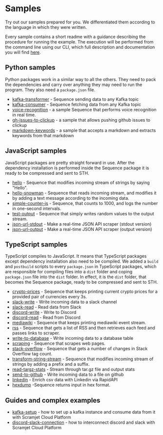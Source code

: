 # Samples

Try out our samples prepared for you. We differentiated them according to the language in which they were written.

Every sample contains a short readme with a guidance describing the procedure for running the example. The execution will be performed from the command line using our CLI, which full description and documentation you will find [here](https://docs.scramjet.org/platform/cli-reference).

## Python samples

Python packages work in a similar way to all the others. They need to pack the dependencies and carry over anything they may need to run the program. They also need a `package.json` file.

- [kafka-transformer](python/kafka-transformer/) - Sequence sending data to any Kafka topic
- [kafka-consumer](python/kafka-consumer/) - Sequence fetching data from any Kafka topic
- [voice-recognition](python/voice-recognition) - a sample Sequence that performs voice recognition in real time.
- [gh-issues-to-clickup](python/gh-issues-to-clickup) - a sample that allows pushing github issues to clickup
- [markdown-keywords](python/markdown-keywords) - a sample that accepts a markdown and extracts keywords from that markdown

## JavaScript samples

JavaScript packages are pretty straight forward in use. After the dependency installation is performed inside the Sequence package it is ready to be compressed and sent to STH.

- [hello](javascript/hello) - Sequence that modifies incoming stream of strings by saying "Hello".
- [hello-snowman](javascript/hello-snowman) - Sequence that reads incoming stream, and modifies it by adding a text message according to the incoming data.
- [simple-counter-js](javascript/simple-counter-js) - Sequence, that counts to 1000, and logs the number in one-second intervals.
- [test-output](javascript/test-output) - Sequence that simply writes random values to the output stream.
- [json-url-stdout](javascript/json-url-stdout/) - Make a real-time JSON API scraper (stdout version)
- [json-url-output](javascript/json-url-output/) - Make a real-time JSON API scraper (output version)

## TypeScript samples

TypeScript compiles to JavaScript. It means that TypeScript packages except dependency installation also need to be compiled. We added a `build` and `postbuild` scripts to every `package.json` in TypeScript packages, which are responsible for compiling files into a `dist` folder and coping `package.json` file into the `dist` folder. In effect, it is the `dist` folder, that becomes the Sequence package, ready to be compressed and sent to STH.

- [crypto-prices](typescript/crypto-prices) - Sequence that keeps printing current crypto prices for a provided pair of currencies every 3s.
- [slack-write](typescript/slack-write/) - Write incoming data to a slack channel
- [slack-read](typescript/slack-read/) - Read data from Slack
- [discord-write](typescript/discord-write/) - Write to Discord
- [discord-read](typescript/discord-read/) - Read from Discord
- [mediawiki](typescript/mediawiki) - Sequence that keeps printing mediawiki event stream.
- [rss](typescript/rss) - Sequence that gets a list of RSS and then retrieves each feed and passes links to scraper.
- [write-to-database](typescript/write-to-database/) - Write incoming data to a database table
- [scraping](typescript/scraping) - Sequence that scrapes web pages.
- [stack-overflow](typescript/stack-overflow) - Sequence that gets a number of changes in Stack Overflow tag count.
- [transform-string-stream](typescript/transform-string-stream) - Sequence that modifies incoming stream of strings by adding a prefix and a suffix.
- [read-targz-stats](typescript/read-targz-stats/) - Stream through tar.gz file and output stats
- [send-to-github](typescript/send-to-github/) - Write incoming data to a file on github
- [linkedin](typescript/linkedin/) - Enrich csv data with Linkedin via RapidAPI
- [hexdump](typescript/hexdump/) -Sequence returns input in hex format.

## Guides and complex examples

- [kafka-setup](guides/kafka-setup/) - how to set up a kafka instance and consume data from it with Scramjet Cloud Platform
- [discord-slack-connection](guides/discord-slack-connection/) - how to interconnect discord and slack with Scramjet Cloud Platform
